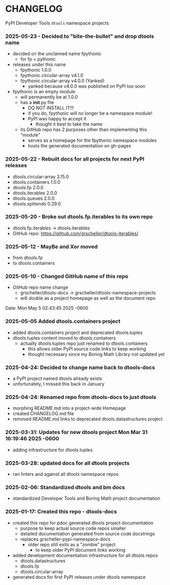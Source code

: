 # CHANGELOG

PyPI Developer Tools `dtools` namespace projects

### 2025-05-23 - Decided to "bite-the-bullet" and drop dtools name

- decided on the unclaimed name fpythonic
  - for fp + pythonic
- releases under this name
  - fpythonic 1.0.0
  - fpythonic.circular-array v4.1.0
  - fpythonic.circular-array v4.0.0 (Yanked)
    - yanked because v4.0.0 was published on PyPI too soon
- fpythonic is an empty module
  - will permanently be at 1.0.0
  - has a __init__.py file
    - DO NOT INSTALL IT!!!
    - if you do, fpythonic will no longer be a namespace module!
    - PyPI was happy to accept it
      - thought it best to take the name
  - its GitHub repo has 2 purposes other than implementing this "module"
    - serves as a homepage for the fpythonic namespace modules
    - hosts the generated documentation on gh-pages

### 2025-05-22 - Rebuilt docs for all projects for next PyPI releases

- dtools.circular-array 3.15.0
- dtools.containers 1.0.0
- dtools.fp 2.0.0
- dtools.iterables 2.0.0
- dtools.queues 2.0.0
- dtools.splitends 0.29.0

### 2025-05-20 - Broke out dtools.fp.iterables to its own repo

- dtools.fp.iterables -> dtools.iterables
- GitHub repo: https://github.com/grscheller/dtools-iterables/

### 2025-05-12 - MayBe and Xor moved

- from dtools.fp
- to dtools.containers

### 2025-05-10 - Changed GitHub name of this repo
    
- GitHub repo name change
  - grscheller/dtools-docs -> grscheller/dtools-namespace-projects
  - will double as a project homepage as well as the document repo

Date:   Mon May 5 02:43:45 2025 -0600

### 2025-05-05 Added dtools.containers project

- added dtools.containers project and deprecated dtools.tuples
- dtools.tuples content moved to dtools.containers
  - actually dtools.tuples repo just renamed to dtools.containers
    - this allows older PyPI source code links to keep working
    - thought necessary since my Boring Math Library not updated yet

### 2025-04-24: Decided to change name back to dtools-docs
    
- a PyPI project named dtools already exists
- unfortunately, I missed this back in January

### 2025-04-24: Renamed repo from dtools-docs to just dtools
    
- morphing README.md into a project-wide Homepage
- created CHANGELOG.md file
- removed README.md links to deprecated dtools.datastructures project

### 2025-03-31: Updates for new dtools project   Mon Mar 31 16:19:46 2025 -0600

- adding infrastructure for dtools.tuples

### 2025-03-28: updated docs for all dtools projects

- ran linters and against all dtools namespace repos

### 2025-02-06: Standardized dtools and bm docs

- standardized Developer Tools and Boring Math project documentation

### 2025-01-17: Created this repo - dtools-docs

- created this repo for pdoc generated dtools project documentation
  - purpose to keep actual source code repos smaller
  - detailed documentation generated from source code docstrings
  - replaces grscheller-pypi-namespace-docs 
    - older repo still exits as a "zombie" project
      - to keep older PyPI document links working
- added development documentation infrastructure for all dtools repos
  - dtools.datastructures
  - dtools.fp
  - dtools.circular-array
- generated docs for first PyPI releases under dtools namespace
